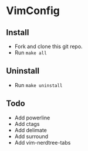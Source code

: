 VimConfig
========

Install
------------

* Fork and clone this git repo.
* Run `make all`

Uninstall
------------

* Run `make uninstall`

Todo
------------

* Add powerline
* Add ctags
* Add delimate
* Add surround
* Add vim-nerdtree-tabs

